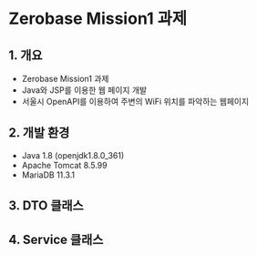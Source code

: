 # Zerobase Mission1 과제

## 1. 개요
- Zerobase Mission1 과제
- Java와 JSP를 이용한 웹 페이지 개발
- 서울시 OpenAPI를 이용하여 주변의 WiFi 위치를 파악하는 웹페이지

## 2. 개발 환경
- Java 1.8 (openjdk1.8.0_361)
- Apache Tomcat 8.5.99
- MariaDB 11.3.1

## 3. DTO 클래스

## 4. Service 클래스

 